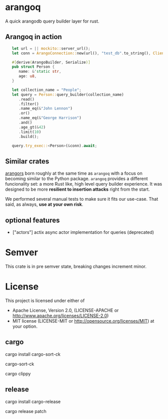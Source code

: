 # arangoq
A quick arangodb query builder layer for rust.

## Arangoq in action
```rust
   let url = || mockito::server_url();
   let conn = ArangoConnection::new(url(), "test_db".to_string(), Client::default());

   #[derive(ArangoBuilder, Serialize)]
   pub struct Person {
      name: &'static str,
      age: u8,
   }

   let collection_name = "People";
   let query = Person::query_builder(collection_name)
      .read()
      .filter()
      .name_eq(&"John Lennon")
      .or()
      .name_eq(&"George Harrison")
      .and()
      .age_gt(&42)
      .limit(10)
      .build();

   query.try_exec::<Person>(&conn).await;
```

## Similar crates
[arangors](https://github.com/element114/oas_gen) born roughly at the same time as `arangoq` with a focus on becoming similar to the Python package.
`arangoq` provides a different funcionality set: a more Rust like, high level query builder experience. It was designed to be more **resilient to insertion attacks** right from the start.

We performed several manual tests to make sure it fits our use-case.
That said, as always, **use at your own risk**.

## optional features
   * ["actors"] actix async actor implementation for queries (deprecated)

# Semver
This crate is in pre semver state, breaking changes increment minor.

# License
This project is licensed under either of
 - Apache License, Version 2.0, (LICENSE-APACHE or http://www.apache.org/licenses/LICENSE-2.0)
 - MIT license (LICENSE-MIT or http://opensource.org/licenses/MIT)
at your option.

## cargo
cargo install cargo-sort-ck

cargo-sort-ck

cargo clippy

## release
cargo install cargo-release

cargo release patch
